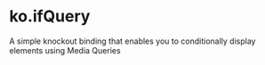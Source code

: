 ko.ifQuery
==========

A simple knockout binding that enables you to conditionally display elements using Media Queries